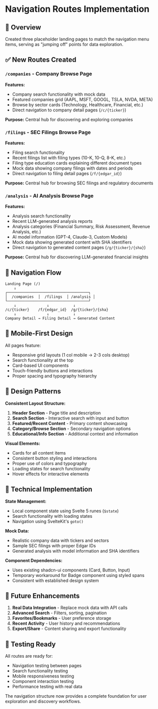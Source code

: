 # Navigation Routes Implementation

## 🎯 Overview

Created three placeholder landing pages to match the navigation menu items, serving as "jumping off" points for data exploration.

## ✅ New Routes Created

### `/companies` - Company Browse Page

**Features:**

- Company search functionality with mock data
- Featured companies grid (AAPL, MSFT, GOOGL, TSLA, NVDA, META)
- Browse by sector cards (Technology, Healthcare, Financial, etc.)
- Direct navigation to company detail pages (`/c/{ticker}`)

**Purpose:** Central hub for discovering and exploring companies

### `/filings` - SEC Filings Browse Page

**Features:**

- Filing search functionality
- Recent filings list with filing types (10-K, 10-Q, 8-K, etc.)
- Filing type education cards explaining different document types
- Mock data showing company filings with dates and periods
- Direct navigation to filing detail pages (`/f/{edgar_id}`)

**Purpose:** Central hub for browsing SEC filings and regulatory documents

### `/analysis` - AI Analysis Browse Page

**Features:**

- Analysis search functionality
- Recent LLM-generated analysis reports
- Analysis categories (Financial Summary, Risk Assessment, Revenue Analysis, etc.)
- AI model information (GPT-4, Claude-3, Custom Models)
- Mock data showing generated content with SHA identifiers
- Direct navigation to generated content pages (`/g/{ticker}/{sha}`)

**Purpose:** Central hub for discovering LLM-generated financial insights

## 🔄 Navigation Flow

```
Landing Page (/)
    ↓
┌─────────────────────────────────────┐
│  /companies  │  /filings  │ /analysis │
└─────────────────────────────────────┘
    ↓              ↓           ↓
/c/{ticker}    /f/{edgar_id}  /g/{ticker}/{sha}
    ↓              ↓           ↓
Company Detail → Filing Detail → Generated Content
```

## 📱 Mobile-First Design

All pages feature:

- Responsive grid layouts (1 col mobile → 2-3 cols desktop)
- Search functionality at the top
- Card-based UI components
- Touch-friendly buttons and interactions
- Proper spacing and typography hierarchy

## 🎨 Design Patterns

**Consistent Layout Structure:**

1. **Header Section** - Page title and description
2. **Search Section** - Interactive search with input and button
3. **Featured/Recent Content** - Primary content showcasing
4. **Category/Browse Section** - Secondary navigation options
5. **Educational/Info Section** - Additional context and information

**Visual Elements:**

- Cards for all content items
- Consistent button styling and interactions
- Proper use of colors and typography
- Loading states for search functionality
- Hover effects for interactive elements

## 🔧 Technical Implementation

**State Management:**

- Local component state using Svelte 5 runes (`$state`)
- Search functionality with loading states
- Navigation using SvelteKit's `goto()`

**Mock Data:**

- Realistic company data with tickers and sectors
- Sample SEC filings with proper Edgar IDs
- Generated analysis with model information and SHA identifiers

**Component Dependencies:**

- Uses existing shadcn-ui components (Card, Button, Input)
- Temporary workaround for Badge component using styled spans
- Consistent with established design system

## 🚀 Future Enhancements

1. **Real Data Integration** - Replace mock data with API calls
2. **Advanced Search** - Filters, sorting, pagination
3. **Favorites/Bookmarks** - User preference storage
4. **Recent Activity** - User history and recommendations
5. **Export/Share** - Content sharing and export functionality

## 🧪 Testing Ready

All routes are ready for:

- Navigation testing between pages
- Search functionality testing
- Mobile responsiveness testing
- Component interaction testing
- Performance testing with real data

The navigation structure now provides a complete foundation for user exploration and discovery workflows.

